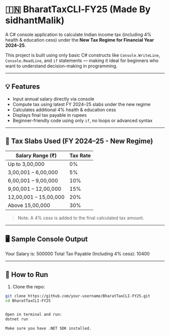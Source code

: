# 🇮🇳 BharatTaxCLI‑FY25 (Made By sidhantMalik)

A C# console application to calculate Indian income tax (including 4% health & education cess) under the **New Tax Regime for Financial Year 2024–25**.

This project is built using only basic C# constructs like `Console.WriteLine`, `Console.ReadLine`, and `if` statements — making it ideal for beginners who want to understand decision-making in programming.

---

## 💡 Features

- Input annual salary directly via console
- Compute tax using latest FY 2024–25 slabs under the new regime
- Calculates additional 4% health & education cess
- Displays final tax payable in rupees
- Beginner-friendly code using only `if`, no loops or advanced syntax

---

## 🧮 Tax Slabs Used (FY 2024–25 - New Regime)

| Salary Range (₹)         | Tax Rate |
|--------------------------|----------|
| Up to 3,00,000           | 0%       |
| 3,00,001 – 6,00,000      | 5%       |
| 6,00,001 – 9,00,000      | 10%      |
| 9,00,001 – 12,00,000     | 15%      |
| 12,00,001 – 15,00,000    | 20%      |
| Above 15,00,000          | 30%      |

> Note: A 4% cess is added to the final calculated tax amount.

---

## 🖥 Sample Console Output

Your Salary is: 500000
Total Tax Payable (Including 4% cess): 10400


---

## 🚀 How to Run

1. Clone the repo:

```bash
git clone https://github.com/your-username/BharatTaxCLI-FY25.git
cd BharatTaxCLI-FY25


Open in terminal and run:
dotnet run

Make sure you have .NET SDK installed.
